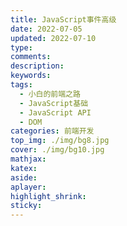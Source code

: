 ```yaml
---
title: JavaScript事件高级
date: 2022-07-05
updated: 2022-07-10
type:
comments:
description:
keywords:
tags:
  - 小白的前端之路
  - JavaScript基础
  - JavaScript API
  - DOM
categories: 前端开发
top_img: ./img/bg8.jpg
cover: ./img/bg10.jpg
mathjax:
katex:
aside:
aplayer:
highlight_shrink:
sticky: 
---
```



